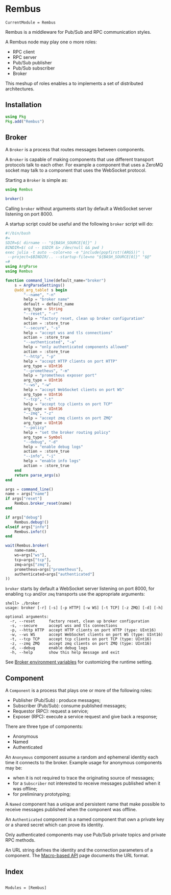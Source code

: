 # Rembus

```@meta
CurrentModule = Rembus
```
Rembus is a middleware for Pub/Sub and RPC communication styles.

A Rembus node may play one o more roles: 

 - RPC client
 - RPC server
 - Pub/Sub publisher 
 - Pub/Sub subscriber
 - Broker

This meshup of roles enables a to implements a set of distributed architectures. 

## Installation

```julia
using Pkg
Pkg.add("Rembus")
```

## Broker

A `Broker` is a process that routes messages between components.

A `Broker` is capable of making components that use different transport protocols talk to each other. For example a component that uses a ZeroMQ socket may talk to a component
that uses the WebSocket protocol.

Starting a `Broker` is simple as:

```julia
using Rembus

broker()
```

Calling `broker` without arguments start by default a WebSocket server listening on port 8000.

A startup script could be useful and the following `broker` script will do:

```julia
#!/bin/bash
#=
SDIR=$( dirname -- "${BASH_SOURCE[0]}" )
BINDIR=$( cd -- $SDIR &> /dev/null && pwd )
exec julia -t auto --color=no -e "include(popfirst!(ARGS))" \
 --project=$BINDIR/.. --startup-file=no "${BASH_SOURCE[0]}" "$@"
=#
using ArgParse
using Rembus

function command_line(default_name="broker")
    s = ArgParseSettings()
    @add_arg_table! s begin
        "--name", "-n"
        help = "broker name"
        default = default_name
        arg_type = String
        "--reset", "-r"
        help = "factory reset, clean up broker configuration"
        action = :store_true
        "--secure", "-s"
        help = "accept wss and tls connections"
        action = :store_true
        "--authenticated", "-a"
        help = "only authenticated components allowed"
        action = :store_true
        "--http", "-p"
        help = "accept HTTP clients on port HTTP"
        arg_type = UInt16
        "--prometheus", "-m"
        help = "prometheus exposer port"
        arg_type = UInt16
        "--ws", "-w"
        help = "accept WebSocket clients on port WS"
        arg_type = UInt16
        "--tcp", "-t"
        help = "accept tcp clients on port TCP"
        arg_type = UInt16
        "--zmq", "-z"
        help = "accept zmq clients on port ZMQ"
        arg_type = UInt16
        "--policy"
        help = "set the broker routing policy"
        arg_type = Symbol
        "--debug", "-d"
        help = "enable debug logs"
        action = :store_true
        "--info", "-i"
        help = "enable info logs"
        action = :store_true
    end
    return parse_args(s)
end

args = command_line()
name = args["name"]
if args["reset"]
    Rembus.broker_reset(name)
end

if args["debug"]
    Rembus.debug!()
elseif args["info"]
    Rembus.info!()
end

wait(Rembus.broker(
    name=name,
    ws=args["ws"],
    tcp=args["tcp"],
    zmq=args["zmq"],
    prometheus=args["prometheus"],
    authenticated=args["authenticated"]
))

```

`broker` starts by default a WebSocket server listening on port 8000,
for enabling `tcp` and/or `zmq` transports use the appropriate arguments:

```text
shell> ./broker
usage: broker [-r] [-s] [-p HTTP] [-w WS] [-t TCP] [-z ZMQ] [-d] [-h]

optional arguments:
  -r, --reset      factory reset, clean up broker configuration
  -s, --secure     accept wss and tls connections
  -p, --http HTTP  accept HTTP clients on port HTTP (type: UInt16)
  -w, --ws WS      accept WebSocket clients on port WS (type: UInt16)
  -t, --tcp TCP    accept tcp clients on port TCP (type: UInt16)
  -z, --zmq ZMQ    accept zmq clients on port ZMQ (type: UInt16)
  -d, --debug      enable debug logs
  -h, --help       show this help message and exit
```

See [Broker environment variables](@ref) for customizing the runtime setting.  

## Component

A `Component` is a process that plays one or more of the following roles:

- Publisher (Pub/Sub) : produce messages;
- Subscriber (Pub/Sub): consume published messages;
- Requestor (RPC): request a service;
- Exposer (RPC): execute a service request and give back a response;

There are three type of components:

- Anonymous
- Named
- Authenticated

An `Anonymous` component assume a random and ephemeral identity each time it connects to the broker. Example usage for anonymous components may be:

- when it is not required to trace the originating source of messages;
- for a `Subscriber` not interested to receive messages published when it was
  offline;
- for preliminary prototyping;

A `Named` component has a unique and persistent name that make possible to receive messages published when the component was offline.

An `Authenticated` component is a named component that own a private key or a shared secret which can prove its identity.

Only authenticated components may use Pub/Sub private topics and private RPC methods.

An URL string defines the identity and the connection parameters of a component. The [Macro-based API](./macro_api.md#component) page documents the URL format.

## Index

```@index
```

```@autodocs
Modules = [Rembus]
```
